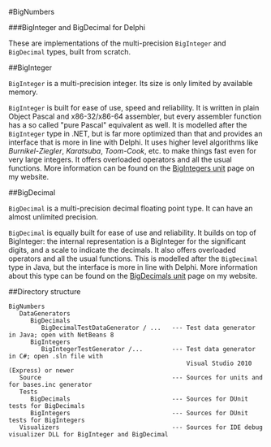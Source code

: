 #BigNumbers

###BigInteger and BigDecimal for Delphi

These are implementations of the multi-precision `BigInteger` and `BigDecimal` types, built from scratch.

##BigInteger

`BigInteger` is a multi-precision integer. Its size is only limited by available memory.

`BigInteger` is built for ease of use, speed and reliability. It is written in plain Object Pascal and x86-32/x86-64 assembler, but every assembler function has a so called "pure Pascal" equivalent as well. It is modelled after the `BigInteger` type in .NET, but is far more optimized than that and provides an interface that is more in line with Delphi. It uses higher level algorithms like *Burnikel-Ziegler*, *Karatsuba*, *Toom-Cook*, etc. to make things fast even for very large integers. It offers overloaded operators and all the usual functions. More information can be found on the [BigIntegers unit](http://www.rvelthuis.de/programs/bigintegers.html) page on my website.

##BigDecimal

`BigDecimal` is a multi-precision decimal floating point type. It can have an almost unlimited precision.

`BigDecimal` is equally built for ease of use and reliability. It builds on top of BigInteger: the internal representation is a BigInteger for the significant digits, and a scale to indicate the decimals. It also offers overloaded operators and all the usual functions. This is modelled after the `BigDecimal` type in Java, but the interface is more in line with Delphi. More information about this type can be found on the [BigDecimals unit](http://www.rvelthuis.de/programs/bigdecimals.html) page on my website.

##Directory structure

```
BigNumbers
   DataGenerators
      BigDecimals
         BigDecimalTestDataGenerator / ...   --- Test data generator in Java; open with NetBeans 8
      BigIntegers
         BigIntegerTestGenerator /...        --- Test data generator in C#; open .sln file with 
                                                 Visual Studio 2010 (Express) or newer
   Source                                    --- Sources for units and for bases.inc generator
   Tests
      BigDecimals                            --- Sources for DUnit tests for BigDecimals
      BigIntegers                            --- Sources for DUnit tests for BigIntegers
   Visualizers                               --- Sources for IDE debug visualizer DLL for BigInteger and BigDecimal   
```


